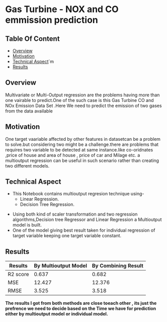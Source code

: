 # Gas Turbine - NOX and CO emmission prediction


## Table Of Content 
* [Overview](#overview)
* [Motivation](#motivation)
* [Technical Aspect](#technical-aspect)`m
* [Results](#results)


## Overview
Multivariate or Multi-Output regression are the problems having more than one vairable to predict.One of the such case is this Gas Turbine CO and NOx Emission Data Set .Here We need to predict the emission of two gases from the data available


## Motivation

One target vaariable affected by other features in datasetcan be a problem to solve.but considering two might be a challenge.there are problems that requires two variable to be detected at same instance.like co-oridnates ,price of house and area of house , price of car and Milage etc. a multioutput regression can be useful in such scenario rather than creating two different models. 

## Technical Aspect

* This Notebook contains multioutput regresion technique using-
    - Linear Regression.
    - Decision Tree Regression.
- Using both kind of scaler transformation and two regression algorithms,Decision tree Regressor and Linear Regression a Multioutput model is built. 
- One of the model giving best result taken for individual regression of target variable keeping one target variable constant.

## Results
    
|Results|By Multioutput Model|By Combining Result|
|-------|--------------------|-------------------|
|R2 score|0.637|0.682|
|MSE|12.427|12.376|
|RMSE|3.525|3.518|

<b>The results I got from both methods are close toeach other , its just the prefrence we need to decide based on the Time we have for prediction either by  multioutput model or individual model.</b>
